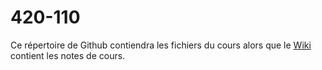 # 420-110

Ce répertoire de Github contiendra les fichiers du cours alors que le [Wiki](https://github.com/MFournier88/420-110/wiki/Accueil) contient les notes de cours.